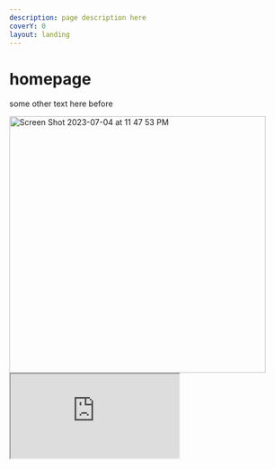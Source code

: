 ```yaml
---
description: page description here
coverY: 0
layout: landing
---
```


# homepage

some other text here before

<img width="456" alt="Screen Shot 2023-07-04 at 11 47 53 PM" src="https://github.com/omarcostahamido/gitbooktest/assets/18335360/6e7ffef3-74f4-4336-951d-c0988b14ab4e">


<iframe src="https://omarcostahamido.github.io/och.uc.pt/"></iframe>
